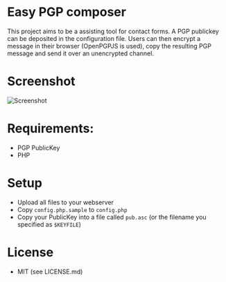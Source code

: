 Easy PGP composer
==================

This project aims to be a assisting tool for contact forms. A PGP publickey can be deposited in the configuration file. Users can then encrypt a message in their browser (OpenPGPJS is used), copy the resulting PGP message and send it over an unencrypted channel.

# Screenshot

![Screenshot](http://i.imgur.com/jX9txI1.png)

# Requirements:
- PGP PublicKey
- PHP

# Setup
- Upload all files to your webserver
- Copy ```config.php.sample``` to ```config.php```
- Copy your PublicKey into a file called ```pub.asc``` (or the filename you specified as ```$KEYFILE```)

# License
- MIT (see LICENSE.md)
